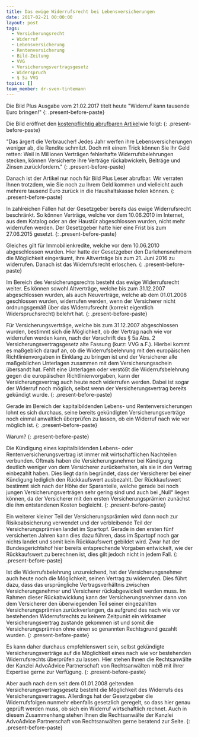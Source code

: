 ```yaml
---
title: Das ewige Widerrufsrecht bei Lebensversicherungen
date: 2017-02-21 00:00:00
layout: post
tags:
  - Versicherungsrecht
  - Widerruf
  - Lebensversicherung
  - Rentenversicherung
  - Bild-Zeitung
  - VVG
  - Versicherungsvertragsgesetz
  - Widerspruch
  - § 5a VVG
topics: []
team_member: dr-sven-tintemann
---
```



Die Bild Plus Ausgabe vom 21.02.2017 titelt heute "Widerruf kann tausende Euro bringen!"
{: .present-before-paste}

Die Bild eröffnet den [kostenpflichtig abrufbaren Artikel](http://www.bild.de/bild-plus/geld/mein-geld/lebensversicherung/widerruf-bringt-tausende-50523992,view=conversionToLogin.bild.html)wie folgt:
{: .present-before-paste}

"Das ärgert die Verbraucher! Jedes Jahr werfen ihre Lebensversicherungen weniger ab, die Rendite schmilzt. Doch mit einem Trick können Sie Ihr Geld retten: Weil in Millionen Verträgen fehlerhafte Widerrufsbelehrungen stecken, können Versicherte ihre Verträge rückabwickeln, Beiträge und Zinsen zurückfordern."
{: .present-before-paste}

Danach ist der Artikel nur noch für Bild Plus Leser abrufbar. Wir verraten Ihnen trotzdem, wie Sie noch zu Ihrem Geld kommen und vielleicht auch mehrere tausend Euro zurück in die Haushaltskasse holen können.
{: .present-before-paste}

In zahlreichen Fällen hat der Gesetzgeber bereits das ewige Widerrufsrecht beschränkt. So können Verträge, welche vor dem 10.06.2010 im Internet, aus dem Katalog oder an der Haustür abgeschlossen wurden, nicht mehr widerrufen werden. Der Gesetzgeber hatte hier eine Frist bis zum 27.06.2015 gesetzt.
{: .present-before-paste}

Gleiches gilt für Immobilienkredite, welche vor dem 10.06.2010 abgeschlossen wurden. Hier hatte der Gesetzgeber den Darlehensnehmern die Möglichkeit eingeräumt, ihre Altverträge bis zum 21. Juni 2016 zu widerrufen. Danach ist das Widerrufsrecht erloschen.
{: .present-before-paste}

Im Bereich des Versicherungsrechts besteht das ewige Widerrufsrecht weiter. Es können sowohl Altverträge, welche bis zum 31.12.2007 abgeschlossen wurden, als auch Neuverträge, welche ab dem 01.01.2008 geschlossen wurden, widerrufen werden, wenn der Versicherer nicht ordnungsgemäß über das Widerrufsrecht (korrekt eigentlich Widerspruchsrecht) belehrt hat.
{: .present-before-paste}

Für Versicherungsverträge, welche bis zum 31.12.2007 abgeschlossen wurden, bestimmt sich die Möglichkeit, ob der Vertrag nach wie vor widerrufen werden kann, nach der Vorschrift des § 5a Abs. 2 Versicherungsvertragsgesetz alte Fassung (kurz: VVG a.F.). Hierbei kommt es maßgeblich darauf an, ob die Widerrufsbelehrung mit den europäischen Richtlinienvorgaben in Einklang zu bringen ist und der Versicherer alle maßgeblichen Unterlagen zusammen mit dem Versicherungsschein übersandt hat. Fehlt eine Unterlagen oder verstößt die Widerrufsbelehrung gegen die europäischen Richtlinienvorgaben, kann der Versicherungsvertrag auch heute noch widerrufen werden. Dabei ist sogar der Widerruf noch möglich, selbst wenn der Versicherungsvertrag bereits gekündigt wurde.
{: .present-before-paste}

Gerade im Bereich der kapitalbildenden Lebens- und Rentenversicherungen lohnt es sich durchaus, seine bereits gekündigten Versicherungsverträge noch einmal anwaltlich überprüfen zu lassen, ob ein Widerruf nach wie vor möglich ist.
{: .present-before-paste}

Warum?
{: .present-before-paste}

Die Kündigung eines kapitalbildenden Lebens- oder Rentenversicherungsvertrag ist immer mit wirtschaftlichen Nachteilen verbunden. Oftmals haben die Versicherungsnehmer bei Kündigung deutlich weniger von dem Versicherer zurückerhalten, als sie in den Vertrag einbezahlt haben. Dies liegt darin begründet, dass der Versicherer bei einer Kündigung lediglich den Rückkaufswert ausbezahlt. Der Rückkaufswert bestimmt sich nach der Höhe der Sparanteile, welche gerade bei noch jungen Versicherungsverträgen sehr gering sind und auch bei „Null“ liegen können, da der Versicherer mit den ersten Versicherungsprämien zunächst die ihm entstandenen Kosten begleicht.
{: .present-before-paste}

Ein weiterer kleiner Teil der Versicherungsprämien wird dann noch zur Risikoabsicherung verwendet und der verbleibende Teil der Versicherungsprämien landet im Spartopf. Gerade in den ersten fünf versicherten Jahren kann dies dazu führen, dass im Spartopf noch gar nichts landet und somit kein Rückkaufswert gebildet wird. Zwar hat der Bundesgerichtshof hier bereits entsprechende Vorgaben entwickelt, wie der Rückkaufswert zu berechnen ist, dies gilt jedoch nicht in jedem Fall.
{: .present-before-paste}

Ist die Widerrufsbelehrung unzureichend, hat der Versicherungsnehmer auch heute noch die Möglichkeit, seinen Vertrag zu widerrufen. Dies führt dazu, dass das ursprüngliche Vertragsverhältnis zwischen Versicherungsnehmer und Versicherer rückabgewickelt werden muss. Im Rahmen dieser Rückabwicklung kann der Versicherungsnehmer dann von dem Versicherer den überwiegenden Teil seiner eingezahlten Versicherungsprämien zurückverlangen, da aufgrund des nach wie vor bestehenden Widerrufsrechts zu keinem Zeitpunkt ein wirksamer Versicherungsvertrag zustande gekommen ist und somit die Versicherungsprämien ohne einen so genannten Rechtsgrund gezahlt wurden.
{: .present-before-paste}

Es kann daher durchaus empfehlenswert sein, selbst gekündigte Versicherungsverträge auf die Möglichkeit eines nach wie vor bestehenden Widerrufsrechts überprüfen zu lassen. Hier stehen Ihnen die Rechtsanwälte der Kanzlei AdvoAdvice Partnerschaft von Rechtsanwälten mbB mit ihrer Expertise gerne zur Verfügung.
{: .present-before-paste}

Aber auch nach dem seit dem 01.01.2008 geltenden Versicherungsvertragsgesetz besteht die Möglichkeit des Widerrufs des Versicherungsvertrages. Allerdings hat der Gesetzgeber die Widerrufsfolgen nunmehr ebenfalls gesetzlich geregelt, so dass hier genau geprüft werden muss, ob sich ein Widerruf wirtschaftlich rechnet. Auch in diesem Zusammenhang stehen Ihnen die Rechtsanwälte der Kanzlei AdvoAdvice Partnerschaft von Rechtsanwälten gerne beratend zur Seite.
{: .present-before-paste}
